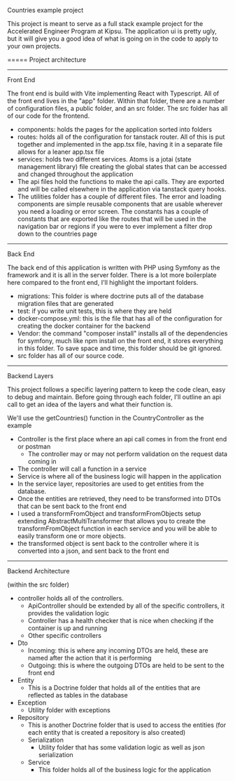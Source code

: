 Countries example project

This project is meant to serve as a full stack example project for the Accelerated Engineer Program at Kipsu.  The 
application ui is pretty ugly, but it will give you a good idea of what is going on in the code to apply to your 
own projects.  

=====
Project architecture

-----
Front End

The front end is build with Vite implementing React with Typescript.  All of the front end lives in the "app" folder.
Within that folder, there are a number of configuration files, a public folder, and an src folder.  The src folder
has all of our code for the frontend.
- components: holds the pages for the application sorted into folders
- routes: holds all of the configuration for tanstack router.  All of this is put together and implemented in the 
app.tsx file, having it in a separate file allows for a leaner app.tsx file
- services: holds two different services.  Atoms is a jotai (state management library) file creating the global states
that can be accessed and changed throughout the application
- The api files hold the functions to make the api calls.  They are exported and will be called elsewhere in the 
application via tanstack query hooks.  
- The utilities folder has a couple of different files.  The error and loading components are simple reusable components
that are usable wherever you need a loading or error screen.  The constants has a couple of constants that are exported
like the routes that will be used in the navigation bar or regions if you were to ever implement a filter drop down to 
the countries page

-----
Back End

The back end of this application is written with PHP using Symfony as the framework and it is all in the server folder.
There is a lot more boilerplate here compared to the front end, I'll highlight the important folders. 
- migrations: This folder is where doctrine puts all of the database migration files that are generated
- test: if you write unit tests, this is where they are held
- docker-compose.yml: this is the file that has all of the configuration for creating the docker container for the 
backend
- Vendor: the command "composer install" installs all of the dependencies for symfony, much like npm install on the 
front end, it stores everything in this folder.  To save space and time, this folder should be git ignored.
- src folder has all of our source code.

-----
Backend Layers

This project follows a specific layering pattern to keep the code clean, easy to debug and maintain.  Before going
through each folder, I'll outline an api call to get an idea of the layers and what their function is.


We'll use the getCountries() function in the CountryController as the example
- Controller is the first place where an api call comes in from the front end or postman
  - The controller may or may not perform validation on the request data coming in
- The controller will call a function in a service
- Service is where all of the business logic will happen in the application
- In the service layer, repositories are used to get entities from the database.
- Once the entities are retrieved, they need to be transformed into DTOs that can be sent back to the front end
- I used a transformFromObject and transformFromObjects setup extending AbstractMultiTransformer that allows you
to create the transformFromObject function in each service and you will be able to easily transform one or more 
objects.
- the transformed object is sent back to the controller where it is converted into a json, and sent back to the 
front end

-----
Backend Architecture

(within the src folder)
- controller holds all of the controllers.  
  - ApiController should be extended by all of the specific controllers, it provides the validation logic
  - Controller has a health checker that is nice when checking if the container is up and running
  - Other specific controllers
- Dto
  - Incoming: this is where any incoming DTOs are held, these are named after the action that it is performing
  - Outgoing: this is where the outgoing DTOs are held to be sent to the front end
- Entity
  - This is a Doctrine folder that holds all of the entities that are reflected as tables in the database
- Exception
  - Utility folder with exceptions
- Repository
  - This is another Doctrine folder that is used to access the entities (for each entity that is created a repository
  is also created)
  - Serialization
    - Utility folder that has some validation logic as well as json serialization
  - Service
    - This folder holds all of the business logic for the application



















